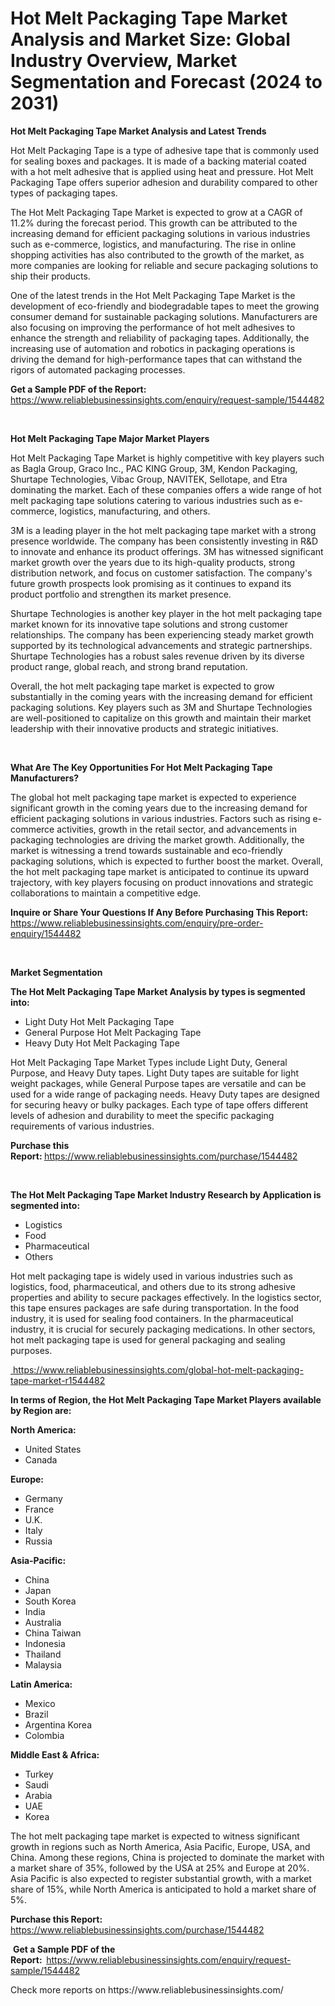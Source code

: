 <p><h1>Hot Melt Packaging Tape Market Analysis and Market Size: Global Industry Overview, Market Segmentation and Forecast (2024 to 2031)</h1></p><p><strong>Hot Melt Packaging Tape Market Analysis and Latest Trends</strong></p>
<p><p>Hot Melt Packaging Tape is a type of adhesive tape that is commonly used for sealing boxes and packages. It is made of a backing material coated with a hot melt adhesive that is applied using heat and pressure. Hot Melt Packaging Tape offers superior adhesion and durability compared to other types of packaging tapes.</p><p>The Hot Melt Packaging Tape Market is expected to grow at a CAGR of 11.2% during the forecast period. This growth can be attributed to the increasing demand for efficient packaging solutions in various industries such as e-commerce, logistics, and manufacturing. The rise in online shopping activities has also contributed to the growth of the market, as more companies are looking for reliable and secure packaging solutions to ship their products.</p><p>One of the latest trends in the Hot Melt Packaging Tape Market is the development of eco-friendly and biodegradable tapes to meet the growing consumer demand for sustainable packaging solutions. Manufacturers are also focusing on improving the performance of hot melt adhesives to enhance the strength and reliability of packaging tapes. Additionally, the increasing use of automation and robotics in packaging operations is driving the demand for high-performance tapes that can withstand the rigors of automated packaging processes.</p></p>
<p><strong>Get a Sample PDF of the Report:&nbsp;</strong> <a href="https://www.reliablebusinessinsights.com/enquiry/request-sample/1544482">https://www.reliablebusinessinsights.com/enquiry/request-sample/1544482</a></p>
<p>&nbsp;</p>
<p><strong>Hot Melt Packaging Tape Major Market Players</strong></p>
<p><p>Hot Melt Packaging Tape Market is highly competitive with key players such as Bagla Group, Graco Inc., PAC KING Group, 3M, Kendon Packaging, Shurtape Technologies, Vibac Group, NAVITEK, Sellotape, and Etra dominating the market. Each of these companies offers a wide range of hot melt packaging tape solutions catering to various industries such as e-commerce, logistics, manufacturing, and others.</p><p>3M is a leading player in the hot melt packaging tape market with a strong presence worldwide. The company has been consistently investing in R&D to innovate and enhance its product offerings. 3M has witnessed significant market growth over the years due to its high-quality products, strong distribution network, and focus on customer satisfaction. The company's future growth prospects look promising as it continues to expand its product portfolio and strengthen its market presence.</p><p>Shurtape Technologies is another key player in the hot melt packaging tape market known for its innovative tape solutions and strong customer relationships. The company has been experiencing steady market growth supported by its technological advancements and strategic partnerships. Shurtape Technologies has a robust sales revenue driven by its diverse product range, global reach, and strong brand reputation.</p><p>Overall, the hot melt packaging tape market is expected to grow substantially in the coming years with the increasing demand for efficient packaging solutions. Key players such as 3M and Shurtape Technologies are well-positioned to capitalize on this growth and maintain their market leadership with their innovative products and strategic initiatives.</p></p>
<p>&nbsp;</p>
<p><strong>What Are The Key Opportunities For Hot Melt Packaging Tape Manufacturers?</strong></p>
<p><p>The global hot melt packaging tape market is expected to experience significant growth in the coming years due to the increasing demand for efficient packaging solutions in various industries. Factors such as rising e-commerce activities, growth in the retail sector, and advancements in packaging technologies are driving the market growth. Additionally, the market is witnessing a trend towards sustainable and eco-friendly packaging solutions, which is expected to further boost the market. Overall, the hot melt packaging tape market is anticipated to continue its upward trajectory, with key players focusing on product innovations and strategic collaborations to maintain a competitive edge.</p></p>
<p><strong>Inquire or Share Your Questions If Any Before Purchasing This Report:</strong> <a href="https://www.reliablebusinessinsights.com/enquiry/pre-order-enquiry/1544482">https://www.reliablebusinessinsights.com/enquiry/pre-order-enquiry/1544482</a></p>
<p>&nbsp;</p>
<p><strong>Market Segmentation</strong></p>
<p><strong>The Hot Melt Packaging Tape Market Analysis by types is segmented into:</strong></p>
<p><ul><li>Light Duty Hot Melt Packaging Tape</li><li>General Purpose Hot Melt Packaging Tape</li><li>Heavy Duty Hot Melt Packaging Tape</li></ul></p>
<p><p>Hot Melt Packaging Tape Market Types include Light Duty, General Purpose, and Heavy Duty tapes. Light Duty tapes are suitable for light weight packages, while General Purpose tapes are versatile and can be used for a wide range of packaging needs. Heavy Duty tapes are designed for securing heavy or bulky packages. Each type of tape offers different levels of adhesion and durability to meet the specific packaging requirements of various industries.</p></p>
<p><strong>Purchase this Report:&nbsp;</strong><a href="https://www.reliablebusinessinsights.com/purchase/1544482">https://www.reliablebusinessinsights.com/purchase/1544482</a></p>
<p>&nbsp;</p>
<p><strong>The Hot Melt Packaging Tape Market Industry Research by Application is segmented into:</strong></p>
<p><ul><li>Logistics</li><li>Food</li><li>Pharmaceutical</li><li>Others</li></ul></p>
<p><p>Hot melt packaging tape is widely used in various industries such as logistics, food, pharmaceutical, and others due to its strong adhesive properties and ability to secure packages effectively. In the logistics sector, this tape ensures packages are safe during transportation. In the food industry, it is used for sealing food containers. In the pharmaceutical industry, it is crucial for securely packaging medications. In other sectors, hot melt packaging tape is used for general packaging and sealing purposes.</p></p>
<p><a href="https://www.reliablebusinessinsights.com/global-hot-melt-packaging-tape-market-r1544482">&nbsp;https://www.reliablebusinessinsights.com/global-hot-melt-packaging-tape-market-r1544482</a></p>
<p><strong>In terms of Region, the Hot Melt Packaging Tape Market Players available by Region are:</strong></p>
<p>
    <p> <strong> North America: </strong>
        <ul>
            <li>United States</li>
            <li>Canada</li>
        </ul>
        </p> 
    <p> <strong> Europe: </strong>
        <ul>
            <li>Germany</li>
            <li>France</li>
            <li>U.K.</li>
            <li>Italy</li>
            <li>Russia</li>
        </ul>
        </p> 
    <p> <strong> Asia-Pacific: </strong>
        <ul>
            <li>China</li>
            <li>Japan</li>
            <li>South Korea</li>
            <li>India</li>
            <li>Australia</li>
            <li>China Taiwan</li>
            <li>Indonesia</li>
            <li>Thailand</li>
            <li>Malaysia</li>
        </ul>
        </p> 
    <p> <strong> Latin America: </strong>
        <ul>
            <li>Mexico</li>
            <li>Brazil</li>
            <li>Argentina Korea</li>
            <li>Colombia</li>
        </ul>
        </p> 
    <p> <strong> Middle East & Africa: </strong>
        <ul>
            <li>Turkey</li>
            <li>Saudi</li>
            <li>Arabia</li>
            <li>UAE</li>
            <li>Korea</li>
        </ul>
    </p>
    </p>
<p><p>The hot melt packaging tape market is expected to witness significant growth in regions such as North America, Asia Pacific, Europe, USA, and China. Among these regions, China is projected to dominate the market with a market share of 35%, followed by the USA at 25% and Europe at 20%. Asia Pacific is also expected to register substantial growth, with a market share of 15%, while North America is anticipated to hold a market share of 5%.</p></p>
<p><strong>Purchase this Report: </strong><a href="https://www.reliablebusinessinsights.com/purchase/1544482">https://www.reliablebusinessinsights.com/purchase/1544482</a></p>
<p>&nbsp;<strong>Get a Sample PDF of the Report:&nbsp;&nbsp;</strong><a href="https://www.reliablebusinessinsights.com/enquiry/request-sample/1544482">https://www.reliablebusinessinsights.com/enquiry/request-sample/1544482</a></p>
<p><strong></strong></p>
<p>Check more reports on https://www.reliablebusinessinsights.com/</p>